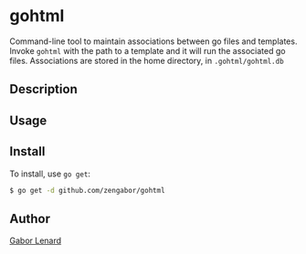# gohtml

Command-line tool to maintain associations between go files and templates. Invoke `gohtml` with the path to a template and it will run the associated go files. Associations are stored in the home directory, in `.gohtml/gohtml.db`

## Description

## Usage

## Install

To install, use `go get`:

```bash
$ go get -d github.com/zengabor/gohtml
```

## Author

[Gabor Lenard](https://github.com/zengabor)
